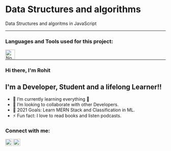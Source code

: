 # Data Structures and algorithms 
Data Structures and algoritms in JavaScript
<hr>

<h3>Languages and Tools used for this project:</h3>

[<img align="left" alt="Node Js" width="30px" src="https://cdn.jsdelivr.net/npm/simple-icons@3.13.0/icons/node-dot-js.svg" />][nodejs]

<br />
<hr>


### Hi there, I'm Rohit

## I'm a Developer, Student and a lifelong Learner!!

- 🌱 I’m currently learning everything 🤣
- 👯 I’m looking to collaborate with other Developers.
- 🥅 2021 Goals: Learn MERN Stack and Classification in ML.
- ⚡ Fun fact: I love to read books and listen podcasts.

### Connect with me:

[<img align="left" alt="Rohit | LinkedIn" width="22px" src="https://cdn.jsdelivr.net/npm/simple-icons@v3/icons/linkedin.svg" />][linkedin]
[<img align="left" alt="Rohit | Instagram" width="22px" src="https://cdn.jsdelivr.net/npm/simple-icons@v3/icons/instagram.svg" />][instagram]

<br />





[instagram]: https://www.instagram.com/l.m.rohit.das
[linkedin]: https://www.linkedin.com/in/rohit-kumar-d-89ba021b3
[nodejs]: https://nodejs.org/en

